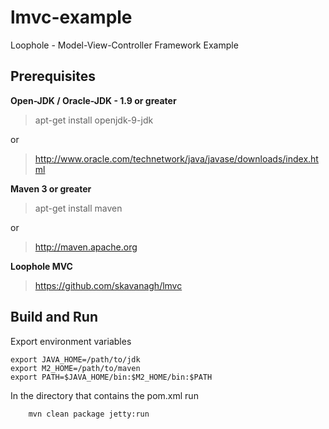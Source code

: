 # lmvc-example
Loophole - Model-View-Controller Framework Example

Prerequisites
-------------
**Open-JDK / Oracle-JDK - 1.9 or greater**

> apt-get install openjdk-9-jdk

or

> http://www.oracle.com/technetwork/java/javase/downloads/index.html

**Maven 3 or greater**

> apt-get install maven

or 

> http://maven.apache.org 

**Loophole MVC**

> https://github.com/skavanagh/lmvc

Build and Run 
------
Export environment variables

    export JAVA_HOME=/path/to/jdk
    export M2_HOME=/path/to/maven
    export PATH=$JAVA_HOME/bin:$M2_HOME/bin:$PATH

In the directory that contains the pom.xml run

        mvn clean package jetty:run
